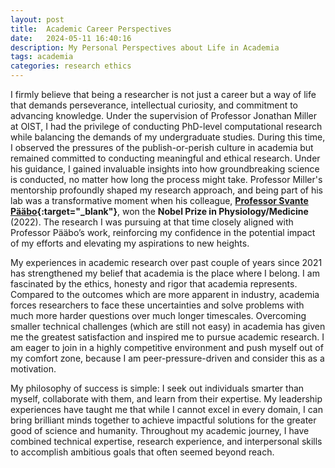 ```yaml
---
layout: post
title:  Academic Career Perspectives
date:   2024-05-11 16:40:16
description: My Personal Perspectives about Life in Academia
tags: academia
categories: research ethics
---
```


I firmly believe that being a researcher is not just a career but a way of life that demands perseverance, intellectual curiosity, and commitment to advancing knowledge. Under the supervision of Professor Jonathan Miller at OIST, I had the privilege of conducting PhD-level computational research while balancing the demands of my undergraduate studies. During this time, I observed the pressures of the publish-or-perish culture in academia but remained committed to conducting meaningful and ethical research. Under his guidance, I gained invaluable insights into how groundbreaking science is conducted, no matter how long the process might take. Professor Miller's mentorship profoundly shaped my research approach, and being part of his lab was a transformative moment when his colleague, **[Professor Svante Pääbo](https://www.oist.jp/research/svante-paabo){:target="_blank"}**, won the **Nobel Prize in Physiology/Medicine** (2022). The research I was pursuing at that time closely aligned with Professor Pääbo’s work, reinforcing my confidence in the potential impact of my efforts and elevating my aspirations to new heights.

My experiences in academic research over past couple of years since 2021 has strengthened my belief that academia is the place where I belong. I am fascinated by the ethics, honesty and rigor that academia represents. Compared to the outcomes which are more apparent in industry, academia forces researchers to face these uncertainties and solve problems with much more harder questions over much longer timescales. Overcoming smaller technical challenges (which are still not easy) in academia has given me the greatest satisfaction and inspired me to pursue academic research. I am eager to join in a highly competitive environment and push myself out of my comfort zone, because I am peer-pressure-driven and consider this as a motivation.

My philosophy of success is simple: I seek out individuals smarter than myself, collaborate with them, and learn from their expertise. My leadership experiences have taught me that while I cannot excel in every domain, I can bring brilliant minds together to achieve impactful solutions for the greater good of science and humanity. Throughout my academic journey, I have combined technical expertise, research experience, and interpersonal skills to accomplish ambitious goals that often seemed beyond reach.


